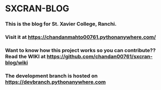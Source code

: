 # SXCRAN-BLOG

### This is the blog for St. Xavier College, Ranchi.

### Visit it at https://chandanmahto00761.pythonanywhere.com/

### Want to know how this project works so you can contribute?? Read the WIKI at https://github.com/chandan00761/sxcran-blog/wiki

### The development branch is hosted on https://devbranch.pythonanywhere.com

